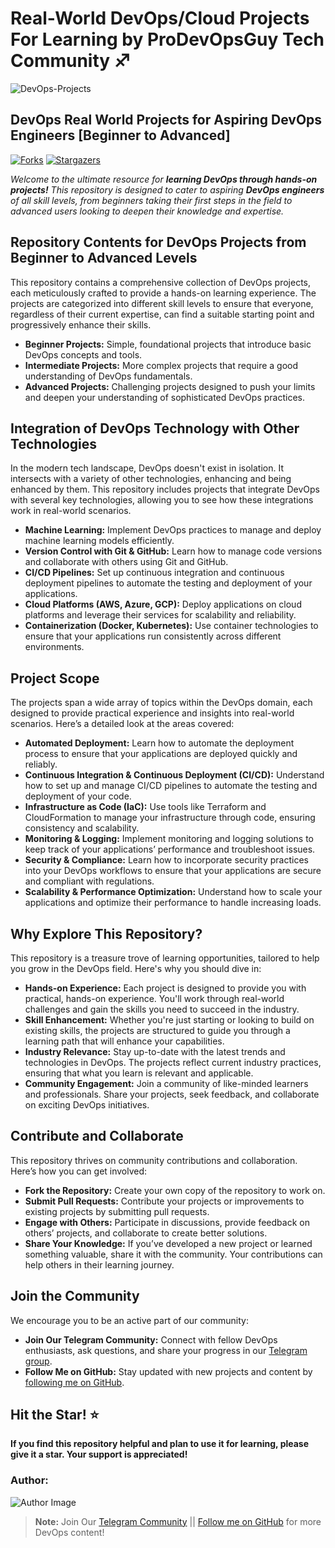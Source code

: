 # Real-World DevOps/Cloud Projects For Learning by ProDevOpsGuy Tech Community ♐

![DevOps-Projects](https://imgur.com/5czbYqE.png)

## DevOps Real World Projects for Aspiring DevOps Engineers [Beginner to Advanced]

[![Forks][forks-shield]][forks-url] [![Stargazers][stars-shield]][stars-url]

<!-- MARKDOWN LINKS & IMAGES -->
<!-- https://www.markdownguide.org/basic-syntax/#reference-style-links -->
[forks-shield]: https://img.shields.io/github/forks/NotHarshhaa/DevOps-Projects?style=for-the-badge&logo=github&logoColor=white&color=orange
[forks-url]: https://github.com/NotHarshhaa/DevOps-Projects/network/members
[stars-shield]: https://img.shields.io/github/stars/NotHarshhaa/DevOps-Projects.svg?style=for-the-badge&logo=github&logoColor=white&color=brightgreen
[stars-url]: https://github.com/NotHarshhaa/DevOps-Projects/stargazers

_*Welcome to the ultimate resource for **learning DevOps through hands-on projects!** This repository is designed to cater to aspiring **DevOps engineers** of all skill levels, from beginners taking their first steps in the field to advanced users looking to deepen their knowledge and expertise.*_

## Repository Contents for DevOps Projects from Beginner to Advanced Levels

This repository contains a comprehensive collection of DevOps projects, each meticulously crafted to provide a hands-on learning experience. The projects are categorized into different skill levels to ensure that everyone, regardless of their current expertise, can find a suitable starting point and progressively enhance their skills.

- **Beginner Projects:** Simple, foundational projects that introduce basic DevOps concepts and tools.
- **Intermediate Projects:** More complex projects that require a good understanding of DevOps fundamentals.
- **Advanced Projects:** Challenging projects designed to push your limits and deepen your understanding of sophisticated DevOps practices.

## Integration of DevOps Technology with Other Technologies

In the modern tech landscape, DevOps doesn't exist in isolation. It intersects with a variety of other technologies, enhancing and being enhanced by them. This repository includes projects that integrate DevOps with several key technologies, allowing you to see how these integrations work in real-world scenarios.

- **Machine Learning:** Implement DevOps practices to manage and deploy machine learning models efficiently.
- **Version Control with Git & GitHub:** Learn how to manage code versions and collaborate with others using Git and GitHub.
- **CI/CD Pipelines:** Set up continuous integration and continuous deployment pipelines to automate the testing and deployment of your applications.
- **Cloud Platforms (AWS, Azure, GCP):** Deploy applications on cloud platforms and leverage their services for scalability and reliability.
- **Containerization (Docker, Kubernetes):** Use container technologies to ensure that your applications run consistently across different environments.

## Project Scope

The projects span a wide array of topics within the DevOps domain, each designed to provide practical experience and insights into real-world scenarios. Here’s a detailed look at the areas covered:

- **Automated Deployment:** Learn how to automate the deployment process to ensure that your applications are deployed quickly and reliably.
- **Continuous Integration & Continuous Deployment (CI/CD):** Understand how to set up and manage CI/CD pipelines to automate the testing and deployment of your code.
- **Infrastructure as Code (IaC):** Use tools like Terraform and CloudFormation to manage your infrastructure through code, ensuring consistency and scalability.
- **Monitoring & Logging:** Implement monitoring and logging solutions to keep track of your applications’ performance and troubleshoot issues.
- **Security & Compliance:** Learn how to incorporate security practices into your DevOps workflows to ensure that your applications are secure and compliant with regulations.
- **Scalability & Performance Optimization:** Understand how to scale your applications and optimize their performance to handle increasing loads.

## Why Explore This Repository?

This repository is a treasure trove of learning opportunities, tailored to help you grow in the DevOps field. Here's why you should dive in:

- **Hands-on Experience:** Each project is designed to provide you with practical, hands-on experience. You'll work through real-world challenges and gain the skills you need to succeed in the industry.
- **Skill Enhancement:** Whether you're just starting or looking to build on existing skills, the projects are structured to guide you through a learning path that will enhance your capabilities.
- **Industry Relevance:** Stay up-to-date with the latest trends and technologies in DevOps. The projects reflect current industry practices, ensuring that what you learn is relevant and applicable.
- **Community Engagement:** Join a community of like-minded learners and professionals. Share your projects, seek feedback, and collaborate on exciting DevOps initiatives.

## Contribute and Collaborate

This repository thrives on community contributions and collaboration. Here’s how you can get involved:

- **Fork the Repository:** Create your own copy of the repository to work on.
- **Submit Pull Requests:** Contribute your projects or improvements to existing projects by submitting pull requests.
- **Engage with Others:** Participate in discussions, provide feedback on others’ projects, and collaborate to create better solutions.
- **Share Your Knowledge:** If you’ve developed a new project or learned something valuable, share it with the community. Your contributions can help others in their learning journey.

## Join the Community

We encourage you to be an active part of our community:

- **Join Our Telegram Community:** Connect with fellow DevOps enthusiasts, ask questions, and share your progress in our [Telegram group](https://t.me/prodevopsguy).
- **Follow Me on GitHub:** Stay updated with new projects and content by [following me on GitHub](https://github.com/NotHarshhaa).

## Hit the Star! ⭐

**If you find this repository helpful and plan to use it for learning, please give it a star. Your support is appreciated!**

### Author:

![Author Image](https://imgur.com/2j6Aoyl.png)

> **Note:** Join Our [Telegram Community](https://t.me/prodevopsguy) || [Follow me on GitHub](https://github.com/NotHarshhaa) for more DevOps content!
